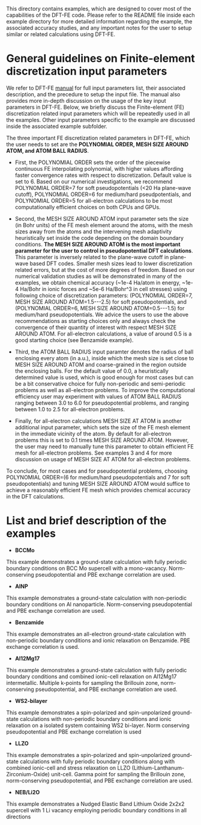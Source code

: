This directory contains examples, which are designed to cover most of the capabilities of the DFT-FE code. Please refer to the README file inside each example directory for more detailed information regarding the example, the associated accuracy studies, and any important notes for the user to setup similar or related calculations using DFT-FE.

General guidelines on Finite-element discretization input parameters
============================================================================
We refer to DFT-FE [manual](https://github.com/dftfeDevelopers/dftfe/blob/manual/manual-develop.pdf) for full input parameters list, their associated description, and the precedure to setup the input file. The manual also provides more in-depth discussion on the usage of the key input parameters in DFT-FE. Below, we briefly discuss the Finite-element (FE) discretization related input parameters which will be repeatedly used in all the examples. Other input parameters specific to the example are discussed inside the associated example subfolder.

The three important FE discretization related parameters in DFT-FE, which the user needs to set are the **POLYNOMIAL ORDER, MESH SIZE AROUND ATOM, and ATOM BALL RADIUS**.

* First, the POLYNOMIAL ORDER sets the order of the piecewise continuous FE interpolating polynomial, with higher values affording faster convergence rates with respect to discretization. Default value is set to 6. Based on our numerical investigations, we recommend POLYNOMIAL ORDER=7 for soft pseudopotentials (<20 Ha plane-wave cutoff), POLYNOMIAL ORDER=6 for medium/hard pseudpotentials, and POLYNOMIAL ORDER=5 for all-electron calculations to be most computationally efficient choices on both CPUs and GPUs.

* Second, the MESH SIZE AROUND ATOM input parameter sets the size (in Bohr units) of the FE mesh element around the atoms, with the mesh sizes away from the atoms and the intervening mesh adaptivity heuristically set inside the code depending on the domain boundary conditions. **The MESH SIZE AROUND ATOM is the most important parameter for the user to control in pseudopotential DFT calculations**. This parameter is inversely related to the plane-wave cutoff in plane-wave based DFT codes. Smaller mesh sizes lead to lower discretization related errors, but at the cost of more degrees of freedom. Based on our numerical validation studies as will be demonstrated in many of the examples, we obtain chemical accuracy (~1e-4 Ha/atom in energy, ~1e-4 Ha/Bohr in ionic forces and ~5e-6 Ha/Bohr^3 in cell stresses) using following choice of discretization parameters: (POLYNOMIAL ORDER=7, MESH SIZE AROUND ATOM=1.5---2.5) for soft pseudopotentials, and (POLYNOMIAL ORDER=6, MESH SIZE AROUND ATOM=0.5---1.5) for medium/hard pseudopotentials. We advice the users to use the above recommendations as starting choices only and always check the convergence of their quantity of interest with respect MESH SIZE AROUND ATOM. For all-electron calculations, a value of around 0.5 is a good starting choice (see Benzamide example). 

* Third, the ATOM BALL RADIUS input paramter denotes the radius of ball enclosing every atom (in a.u.), inside which the mesh size is set close to MESH SIZE AROUND ATOM and coarse-grained in the region outside the enclosing balls. For the default value of 0.0, a heuristically determined value is used, which is good enough for most cases but can be a bit conservative choice for fully non-periodic and semi-periodic problems as well as all-electron problems. To improve the computational efficiency user may experiment with values of ATOM BALL RADIUS ranging between 3.0 to 6.0 for pseudopotential problems, and ranging between 1.0 to 2.5 for all-electron problems.

* Finally, for all-electron calculations MESH SIZE AT ATOM is another additional input parameter, which sets the size of the FE mesh element in the immediate vicinity of the atom. By default for all-electron problems this is set to 0.1 times MESH SIZE AROUND ATOM. However, the user may need to manually tune this parameter to obtain efficient FE mesh for all-electron problems. See examples 3 and 4 for more discussion on usage of MESH SIZE AT ATOM for all-electron problems.

To conclude, for most cases and for pseudopotential problems, choosing POLYNOMIAL ORDER=(6 for medium/hard pseudopotentials and 7 for soft pseudopotentials) and tuning MESH SIZE AROUND ATOM would suffice to achieve a reasonably efficient FE mesh which provides chemical accuracy in the DFT calculations.

List and brief description of the examples
==========================================
* **BCCMo**

This example demonstrates a ground-state calculation with fully periodic boundary conditions on BCC Mo supercell with a mono-vacancy. Norm-conserving pseudopotential and PBE exchange correlation are used.

* **AlNP** 

This example demonstrates a ground-state calculation with non-periodic boundary conditions on Al nanoparticle. Norm-conserving pseudopotential and PBE exchange correlation are used.

* **Benzamide** 

This example demonstrates an all-electron ground-state calculation with non-periodic boundary conditions and ionic relaxation on Benzamide. PBE exchange correlation is used.

* **Al12Mg17**

This example demonstrates a ground-state calculation with fully periodic boundary conditions and combined ionic-cell relaxation on Al12Mg17 intermetallic. Multiple k-points for sampling the Brillouin zone, norm-conserving pseudopotential, and PBE exchange correlation are used.

* **WS2-bilayer**

This example demonstrates a spin-polarized and spin-unpolarized ground-state calculations with non-periodic boundary conditions and ionic relaxation on a isolated system containing WS2 bi-layer. Norm conserving pseudopotential and PBE exchange correlation is used

* **LLZO** 

This example demonstrates a spin-polarized and spin-unpolarized ground-state calculations with fully periodic boundary conditions along with combined ionic-cell and stress relaxation on LLZO (Lithium-Lanthanum-Zirconium-Oxide) unit-cell. Gamma point for sampling the Brillouin zone, norm-conserving pseudopotential, and PBE exchange correlation are used.

* **NEB/Li2O**

This example demonstrates a Nudged Elastic Band Lithium Oxide 2x2x2 supercell with 1 Li vacancy employing periodic boundary conditions in all directions
